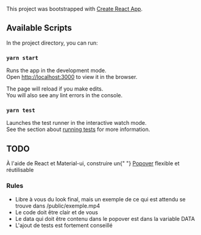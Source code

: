 This project was bootstrapped with [Create React App](https://github.com/facebook/create-react-app).

## Available Scripts

In the project directory, you can run:

### `yarn start`

Runs the app in the development mode.<br />
Open [http://localhost:3000](http://localhost:3000) to view it in the browser.

The page will reload if you make edits.<br />
You will also see any lint errors in the console.

### `yarn test`

Launches the test runner in the interactive watch mode.<br />
See the section about [running tests](https://facebook.github.io/create-react-app/docs/running-tests) for more information.


## TODO

À l'aide de React et Material-ui, construire un{" "}
  [Popover](https://material-ui.com/components/popover/)
  flexible et réutilisable

### Rules
   *  Libre à vous du look final, mais un exemple de ce qui est attendu se trouve dans
    /public/exemple.mp4
  * Le code doit être clair et de vous
  * Le data qui doit être contenu dans le popover est dans la variable DATA
  * L'ajout de tests est fortement conseillé


